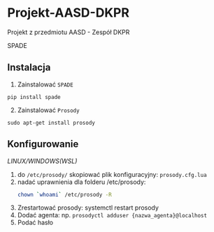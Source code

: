 # Projekt-AASD-DKPR
Projekt z przedmiotu AASD - Zespół DKPR

SPADE


## Instalacja
1. Zainstalować `SPADE`
```pip
pip install spade
```

2. Zainstalować `Prosody`
```pip
sudo apt-get install prosody
```

## Konfigurowanie
_LINUX/WINDOWS(WSL)_
1. do `/etc/prosody/` skopiować plik konfiguracyjny: `prosody.cfg.lua`
2. nadać uprawnienia dla folderu /etc/prosody:
   ```bash
   chown `whoami` /etc/prosody -R
   ```
3. Zrestartować prosody: systemctl restart prosody
4. Dodać agenta: np. `prosodyctl adduser {nazwa_agenta}@localhost`
5. Podać hasło